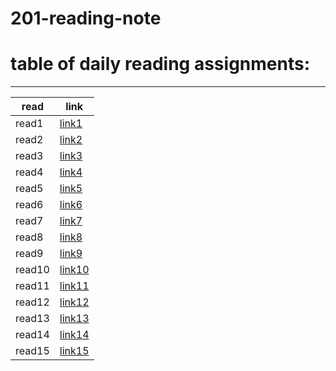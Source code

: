 # 201-reading-note
# table of daily reading assignments:
____

|read |link  |
|---|---|
|read1 |[link1](ReadClass01.md)   |
| read2 |[link2](class2.md)|
| read3 |[link3](Read:Class03.md)|
| read4 |[link4](read4.md)|
| read5 |[link5](-05.md)|
 | read6 |[link6](-06.md)  |
| read7 | [link7](-07.md)   |
| read8 | [link8](-08.md)   |
| read9 | [link9](read-09.md)|
| read10 |[link10](-10.md)|
| read11 | [link11 ](-11.md)  |
| read12 | [link12](-12.md)  |
| read13 | [link13](-13.md) |
| read14 | [link14](-14.md)   |
| read15 | [link15 ](-15.md)  | 
